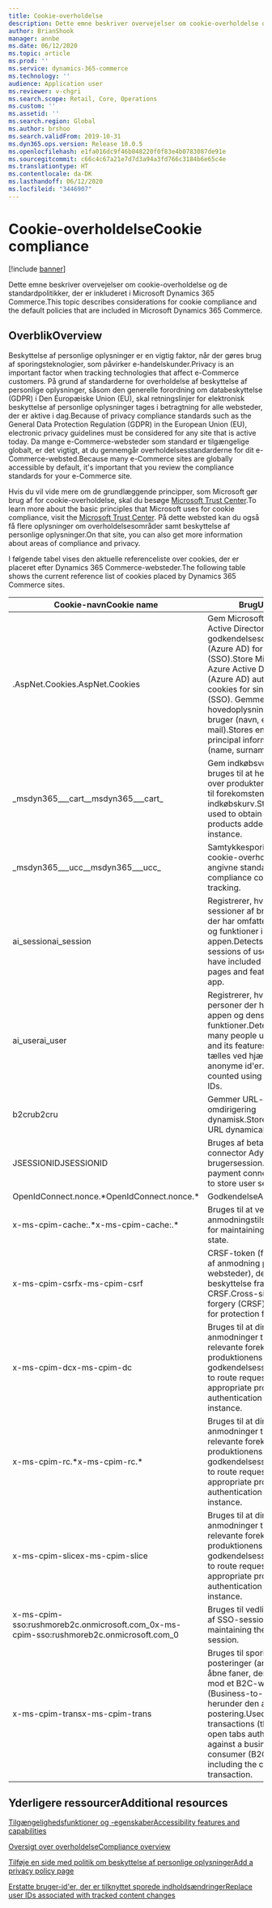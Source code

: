 ```yaml
---
title: Cookie-overholdelse
description: Dette emne beskriver overvejelser om cookie-overholdelse og de standardpolitikker, der er inkluderet i Microsoft Dynamics 365 Commerce.
author: BrianShook
manager: annbe
ms.date: 06/12/2020
ms.topic: article
ms.prod: ''
ms.service: dynamics-365-commerce
ms.technology: ''
audience: Application user
ms.reviewer: v-chgri
ms.search.scope: Retail, Core, Operations
ms.custom: ''
ms.assetid: ''
ms.search.region: Global
ms.author: brshoo
ms.search.validFrom: 2019-10-31
ms.dyn365.ops.version: Release 10.0.5
ms.openlocfilehash: e1fa016dc9f46b048220f0f83e4b0783087de91e
ms.sourcegitcommit: c66c4c67a21e7d7d3a94a3fd766c3184b6e65c4e
ms.translationtype: HT
ms.contentlocale: da-DK
ms.lasthandoff: 06/12/2020
ms.locfileid: "3446907"
---
```

# <a name="cookie-compliance"></a><span data-ttu-id="2dea1-103">Cookie-overholdelse</span><span class="sxs-lookup"><span data-stu-id="2dea1-103">Cookie compliance</span></span>

[!include [banner](includes/banner.md)]

<span data-ttu-id="2dea1-104">Dette emne beskriver overvejelser om cookie-overholdelse og de standardpolitikker, der er inkluderet i Microsoft Dynamics 365 Commerce.</span><span class="sxs-lookup"><span data-stu-id="2dea1-104">This topic describes considerations for cookie compliance and the default policies that are included in Microsoft Dynamics 365 Commerce.</span></span>

## <a name="overview"></a><span data-ttu-id="2dea1-105">Overblik</span><span class="sxs-lookup"><span data-stu-id="2dea1-105">Overview</span></span>

<span data-ttu-id="2dea1-106">Beskyttelse af personlige oplysninger er en vigtig faktor, når der gøres brug af sporingsteknologier, som påvirker e-handelskunder.</span><span class="sxs-lookup"><span data-stu-id="2dea1-106">Privacy is an important factor when tracking technologies that affect e-Commerce customers.</span></span> <span data-ttu-id="2dea1-107">På grund af standarderne for overholdelse af beskyttelse af personlige oplysninger, såsom den generelle forordning om databeskyttelse (GDPR) i Den Europæiske Union (EU), skal retningslinjer for elektronisk beskyttelse af personlige oplysninger tages i betragtning for alle websteder, der er aktive i dag.</span><span class="sxs-lookup"><span data-stu-id="2dea1-107">Because of privacy compliance standards such as the General Data Protection Regulation (GDPR) in the European Union (EU), electronic privacy guidelines must be considered for any site that is active today.</span></span> <span data-ttu-id="2dea1-108">Da mange e-Commerce-websteder som standard er tilgængelige globalt, er det vigtigt, at du gennemgår overholdelsesstandarderne for dit e-Commerce-websted.</span><span class="sxs-lookup"><span data-stu-id="2dea1-108">Because many e-Commerce sites are globally accessible by default, it's important that you review the compliance standards for your e-Commerce site.</span></span>

<span data-ttu-id="2dea1-109">Hvis du vil vide mere om de grundlæggende principper, som Microsoft gør brug af for cookie-overholdelse, skal du besøge [Microsoft Trust Center](https://www.microsoft.com/trust-center).</span><span class="sxs-lookup"><span data-stu-id="2dea1-109">To learn more about the basic principles that Microsoft uses for cookie compliance, visit the [Microsoft Trust Center](https://www.microsoft.com/trust-center).</span></span> <span data-ttu-id="2dea1-110">På dette websted kan du også få flere oplysninger om overholdelsesområder samt beskyttelse af personlige oplysninger.</span><span class="sxs-lookup"><span data-stu-id="2dea1-110">On that site, you can also get more information about areas of compliance and privacy.</span></span>

<span data-ttu-id="2dea1-111">I følgende tabel vises den aktuelle referenceliste over cookies, der er placeret efter Dynamics 365 Commerce-websteder.</span><span class="sxs-lookup"><span data-stu-id="2dea1-111">The following table shows the current reference list of cookies placed by Dynamics 365 Commerce sites.</span></span>

| <span data-ttu-id="2dea1-112">Cookie-navn</span><span class="sxs-lookup"><span data-stu-id="2dea1-112">Cookie name</span></span>                               | <span data-ttu-id="2dea1-113">Brug</span><span class="sxs-lookup"><span data-stu-id="2dea1-113">Usage</span></span>                                                        |
| ------------------------------------------- | ------------------------------------------------------------ |
| <span data-ttu-id="2dea1-114">.AspNet.Cookies</span><span class="sxs-lookup"><span data-stu-id="2dea1-114">.AspNet.Cookies</span></span>                             | <span data-ttu-id="2dea1-115">Gem Microsoft Azure Active Directory-godkendelsescookies (Azure AD) for enkeltlogon (SSO).</span><span class="sxs-lookup"><span data-stu-id="2dea1-115">Store Microsoft Azure Active Directory (Azure AD) authentication cookies for single sign-on (SSO).</span></span> <span data-ttu-id="2dea1-116">Gemmer krypterede hovedoplysninger om bruger (navn, efternavn, mail).</span><span class="sxs-lookup"><span data-stu-id="2dea1-116">Stores encrypted user principal information (name, surname, email).</span></span> |
| <span data-ttu-id="2dea1-117">&#95;msdyn365___cart&#95;</span><span class="sxs-lookup"><span data-stu-id="2dea1-117">&#95;msdyn365___cart&#95;</span></span>                           | <span data-ttu-id="2dea1-118">Gem indkøbsvogn-id, der bruges til at hente en liste over produkter, der er føjet til forekomsten af indkøbskurv.</span><span class="sxs-lookup"><span data-stu-id="2dea1-118">Store cart ID used to obtain list of products added to cart instance.</span></span> |
| <span data-ttu-id="2dea1-119">&#95;msdyn365___ucc&#95;</span><span class="sxs-lookup"><span data-stu-id="2dea1-119">&#95;msdyn365___ucc&#95;</span></span>                            | <span data-ttu-id="2dea1-120">Samtykkesporing af cookie-overholdelse af angivne standarder.</span><span class="sxs-lookup"><span data-stu-id="2dea1-120">Cookie compliance consent tracking.</span></span>                          |
| <span data-ttu-id="2dea1-121">ai_session</span><span class="sxs-lookup"><span data-stu-id="2dea1-121">ai_session</span></span>                                  | <span data-ttu-id="2dea1-122">Registrerer, hvor mange sessioner af brugeraktivitet der har omfattet visse sider og funktioner i appen.</span><span class="sxs-lookup"><span data-stu-id="2dea1-122">Detects how many sessions of user activity have included certain pages and features of the app.</span></span> |
| <span data-ttu-id="2dea1-123">ai_user</span><span class="sxs-lookup"><span data-stu-id="2dea1-123">ai_user</span></span>                                     | <span data-ttu-id="2dea1-124">Registrerer, hvor mange personer der har brugt appen og dens funktioner.</span><span class="sxs-lookup"><span data-stu-id="2dea1-124">Detects how many people used the app and its features.</span></span> <span data-ttu-id="2dea1-125">Brugerne tælles ved hjælp af anonyme id'er.</span><span class="sxs-lookup"><span data-stu-id="2dea1-125">Users are counted using anonymous IDs.</span></span> |
| <span data-ttu-id="2dea1-126">b2cru</span><span class="sxs-lookup"><span data-stu-id="2dea1-126">b2cru</span></span>                                       | <span data-ttu-id="2dea1-127">Gemmer URL-adresser til omdirigering dynamisk.</span><span class="sxs-lookup"><span data-stu-id="2dea1-127">Stores redirect URL dynamically.</span></span>                              |
| <span data-ttu-id="2dea1-128">JSESSIONID</span><span class="sxs-lookup"><span data-stu-id="2dea1-128">JSESSIONID</span></span>                                  | <span data-ttu-id="2dea1-129">Bruges af betalings-connector Adyen til at lagre brugersession.</span><span class="sxs-lookup"><span data-stu-id="2dea1-129">Used by payment connector Adyen to store user session.</span></span>       |
| <span data-ttu-id="2dea1-130">OpenIdConnect.nonce.&#42;</span><span class="sxs-lookup"><span data-stu-id="2dea1-130">OpenIdConnect.nonce.&#42;</span></span>                       | <span data-ttu-id="2dea1-131">Godkendelse</span><span class="sxs-lookup"><span data-stu-id="2dea1-131">Authentication</span></span>                                               |
| <span data-ttu-id="2dea1-132">x-ms-cpim-cache:.&#42;</span><span class="sxs-lookup"><span data-stu-id="2dea1-132">x-ms-cpim-cache:.&#42;</span></span>                          | <span data-ttu-id="2dea1-133">Bruges til at vedligeholde anmodningstilstanden.</span><span class="sxs-lookup"><span data-stu-id="2dea1-133">Used for maintaining the request state.</span></span>                      |
| <span data-ttu-id="2dea1-134">x-ms-cpim-csrf</span><span class="sxs-lookup"><span data-stu-id="2dea1-134">x-ms-cpim-csrf</span></span>                              | <span data-ttu-id="2dea1-135">CRSF-token (forfalskning af anmodning på tværs af websteder), der bruges til beskyttelse fra CRSF.</span><span class="sxs-lookup"><span data-stu-id="2dea1-135">Cross-site request forgery (CRSF) token used for protection from CRSF.</span></span>     |
| <span data-ttu-id="2dea1-136">x-ms-cpim-dc</span><span class="sxs-lookup"><span data-stu-id="2dea1-136">x-ms-cpim-dc</span></span>                                | <span data-ttu-id="2dea1-137">Bruges til at dirigere anmodninger til den relevante forekomst af produktionens godkendelsesserver.</span><span class="sxs-lookup"><span data-stu-id="2dea1-137">Used to route requests to the appropriate production authentication server instance.</span></span> |
| <span data-ttu-id="2dea1-138">x-ms-cpim-rc.&#42;</span><span class="sxs-lookup"><span data-stu-id="2dea1-138">x-ms-cpim-rc.&#42;</span></span>                              | <span data-ttu-id="2dea1-139">Bruges til at dirigere anmodninger til den relevante forekomst af produktionens godkendelsesserver.</span><span class="sxs-lookup"><span data-stu-id="2dea1-139">Used to route requests to the appropriate production authentication server instance.</span></span> |
| <span data-ttu-id="2dea1-140">x-ms-cpim-slice</span><span class="sxs-lookup"><span data-stu-id="2dea1-140">x-ms-cpim-slice</span></span>                             | <span data-ttu-id="2dea1-141">Bruges til at dirigere anmodninger til den relevante forekomst af produktionens godkendelsesserver.</span><span class="sxs-lookup"><span data-stu-id="2dea1-141">Used to route requests to the appropriate production authentication server instance.</span></span> |
| <span data-ttu-id="2dea1-142">x-ms-cpim-sso:rushmoreb2c.onmicrosoft.com_0</span><span class="sxs-lookup"><span data-stu-id="2dea1-142">x-ms-cpim-sso:rushmoreb2c.onmicrosoft.com_0</span></span> | <span data-ttu-id="2dea1-143">Bruges til vedligeholdelse af SSO-sessionen.</span><span class="sxs-lookup"><span data-stu-id="2dea1-143">Used for maintaining the SSO session.</span></span>                        |
| <span data-ttu-id="2dea1-144">x-ms-cpim-trans</span><span class="sxs-lookup"><span data-stu-id="2dea1-144">x-ms-cpim-trans</span></span>                             | <span data-ttu-id="2dea1-145">Bruges til sporing af posteringer (antallet af åbne faner, der godkender mod et B2C-websted (Business-to-Consumer)), herunder den aktuelle postering.</span><span class="sxs-lookup"><span data-stu-id="2dea1-145">Used for tracking transactions (the number of open tabs authenticating against a business-to-consumer (B2C) site), including the current transaction.</span></span> |

## <a name="additional-resources"></a><span data-ttu-id="2dea1-146">Yderligere ressourcer</span><span class="sxs-lookup"><span data-stu-id="2dea1-146">Additional resources</span></span>

[<span data-ttu-id="2dea1-147">Tilgængelighedsfunktioner og -egenskaber</span><span class="sxs-lookup"><span data-stu-id="2dea1-147">Accessibility features and capabilities</span></span>](accessibility.md)

[<span data-ttu-id="2dea1-148">Oversigt over overholdelse</span><span class="sxs-lookup"><span data-stu-id="2dea1-148">Compliance overview</span></span>](compliance-overview.md)

[<span data-ttu-id="2dea1-149">Tilføje en side med politik om beskyttelse af personlige oplysninger</span><span class="sxs-lookup"><span data-stu-id="2dea1-149">Add a privacy policy page</span></span>](add-privacy-page.md)

[<span data-ttu-id="2dea1-150">Erstatte bruger-id'er, der er tilknyttet sporede indholdsændringer</span><span class="sxs-lookup"><span data-stu-id="2dea1-150">Replace user IDs associated with tracked content changes</span></span>](replace-IDs-tracked-changes.md)
